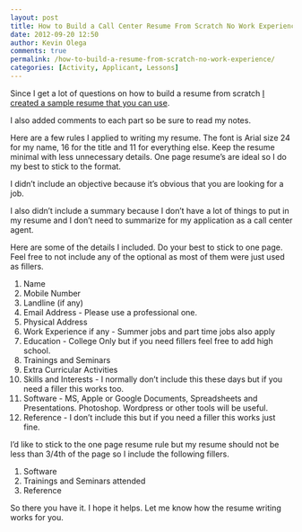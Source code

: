 ```yaml
---
layout: post
title: How to Build a Call Center Resume From Scratch No Work Experience
date: 2012-09-20 12:50
author: Kevin Olega
comments: true
permalink: /how-to-build-a-resume-from-scratch-no-work-experience/
categories: [Activity, Applicant, Lessons]
---
```

Since I get a lot of questions on how to build a resume from scratch <a href="https://dl.dropboxusercontent.com/u/4112874/KevinOlegaResumeNoWorkExperience.pdf">I created a sample resume that you can use</a>.

I also added comments to each part so be sure to read my notes.

Here are a few rules I applied to writing my resume.
The font is Arial size 24 for my name, 16 for the title and 11 for everything else.
Keep the resume minimal with less unnecessary details.
One page resume’s are ideal so I do my best to stick to the format.

I didn’t include an objective because it’s obvious that you are looking for a job.

I also didn’t include a summary because I don’t have a lot of things to put in my resume and I don’t need to summarize for my application as a call center agent.

Here are some of the details I included. Do your best to stick to one page. Feel free to not include any of the optional as most of them were just used as fillers.

1.  Name
2.  Mobile Number
3.  Landline (if any)
4.  Email Address - Please use a professional one.
5.  Physical Address
6.  Work Experience if any - Summer jobs and part time jobs also apply
7.  Education - College Only but if you need fillers feel free to add high school.
8.  Trainings and Seminars
9.  Extra Curricular Activities
10.  Skills and Interests - I normally don’t include this these days but if you need a filler this works too.
11.  Software - MS, Apple or Google Documents, Spreadsheets and Presentations. Photoshop. Wordpress or other tools will be useful.
12.  Reference - I don’t include this but if you need a filler this works just fine.

I’d like to stick to the one page resume rule but my resume should not be less than 3/4th of the page so I include the following fillers.

1.  Software
2.  Trainings and Seminars attended
3.  Reference

So there you have it. I hope it helps. Let me know how the resume writing works for you.
